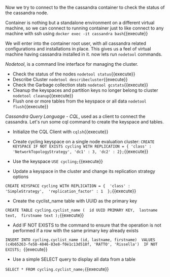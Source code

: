 Now we try to connect to the the cassandra container to check the status of the cassandra node. 

Container is nothing but a standalone environment on a different virtual machine, so we can connect to running container just to like connect to any machine with ssh using `docker exec -it cassandra bash`{{execute}}

We will enter into the container root user, with all cassandra related configurations and installations in place. This gives us a feel of virtual machine having cassandra installed in it. now lets run `nodetool` commands. 

*Nodetool*, is a command line interface for managing the cluster. 

- Check the status of the nodes `nodetool status`{{execute}}
- Describe Cluster `nodetool describecluster`{{execute}}
- Check the Garbage collection stats `nodetool gcstats`{{execute}}
- Cleanup the keyspaces and partition keys no longer belong to cluster `nodetool cleanup`{{execute}}
- Flush one or more tables from the keyspace or all data `nodetool flush`{{execute}}

*Cassandra Query Language - CQL*, used as a client to connect the cassandra. Let's run some cql command to create the keyspace and tables. 

- Initialize the CQL Client with `cqlsh`{{execute}}

- Create cycling keyspace on a single node evaluation cluster: `CREATE KEYSPACE IF NOT EXISTS cycling WITH REPLICATION = { 'class' : 'NetworkTopologyStrategy', 'dc1' : 3, 'dc2' : 2};`{{execute}}

- Use the keyspace `USE cycling;`{{execute}}

- Update a keyspace in the cluster and change its replication strategy options 

`CREATE KEYSPACE cycling
  WITH REPLICATION = { 
   'class' : 'SimpleStrategy', 
   'replication_factor' : 1 
  };`{{execute}}

- Create the cyclist_name table with UUID as the primary key

`
CREATE TABLE cycling.cyclist_name ( 
   id UUID PRIMARY KEY, 
   lastname text, 
   firstname text );
`{{execute}}

- Add IF NOT EXISTS to the command to ensure that the operation is not performed if a row with the same primary key already exists

`
INSERT INTO cycling.cyclist_name (id, lastname, firstname) 
   VALUES (c4b65263-fe58-4846-83e8-f0e1c13d518f, 'RATTO', 'Rissella') 
IF NOT EXISTS; 
`{{execute}}

- Use a simple SELECT query to display all data from a table

`
SELECT * FROM cycling.cyclist_name;
`{{execute}}
